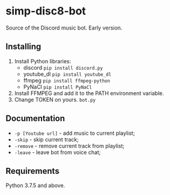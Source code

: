 # simp-disc8-bot
Source of the Discord music bot. Early version.

## Installing
1. Install Python libraries:
	- discord 
		`pip install discord.py`
	- youtube_dl
		`pip install youtube_dl`
	- ffmpeg
		`pip install ffmpeg-python`
	- PyNaCl
		`pip install PyNaCl`
2. Install FFMPEG and add it to the PATH environment variable.
3. Change TOKEN on yours. `bot.py` 

## Documentation
- `-p [Youtube url]` - add music to current playlist;
- `-skip` - skip current track;
- `-remove` - remove current track from playlist;
- `-leave` - leave bot from voice chat;

## Requirements
Python 3.7.5 and above.
